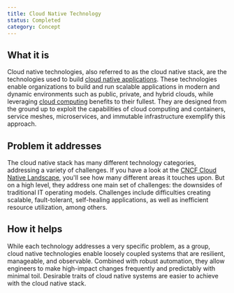 ```yaml
---
title: Cloud Native Technology
status: Completed
category: Concept
---
```


## What it is

Cloud native technologies, also referred to as the cloud native stack, 
are the technologies used to build [cloud native applications](/cloud_native_apps/). 
These technologies enable organizations to build and run scalable applications in modern and dynamic environments 
such as public, private, and hybrid clouds, 
while leveraging [cloud computing](/cloud_computing/) benefits to their fullest. 
They are designed from the ground up to exploit the capabilities of cloud computing and containers, service meshes, microservices, 
and immutable infrastructure exemplify this approach.

## Problem it addresses 

The cloud native stack has many different technology categories, addressing a variety of challenges. 
If you have a look at the [CNCF Cloud Native Landscape](https://landscape.cncf.io/), 
you'll see how many different areas it touches upon. 
But on a high level, they address one main set of challenges: 
the downsides of traditional IT operating models. 
Challenges include difficulties creating scalable, fault-tolerant, self-healing applications, 
as well as inefficient resource utilization, among others.

## How it helps

While each technology addresses a very specific problem, 
as a group, cloud native technologies enable loosely coupled systems that are resilient, manageable, and observable. 
Combined with robust automation, they allow engineers to make high-impact changes frequently and predictably with minimal toil. 
Desirable traits of cloud native systems are easier to achieve with the cloud native stack.
